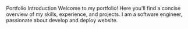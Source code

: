 Portfolio
Introduction
Welcome to my portfolio! Here you'll find a concise overview of my skills, experience, and projects. I am a software engineer, passionate about develop and deploy website.
